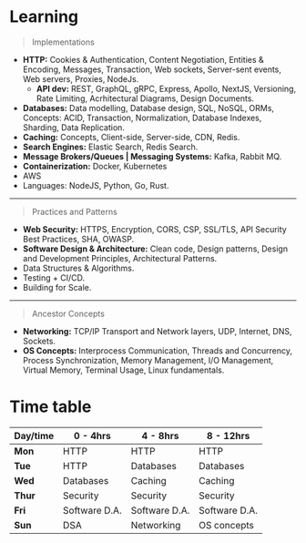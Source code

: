 # Learning
> Implementations
- **HTTP:** Cookies & Authentication, Content Negotiation, Entities & Encoding, Messages, Transaction, Web sockets, Server-sent events, Web servers, Proxies, NodeJs.
  - **API dev:** REST, GraphQL, gRPC, Express, Apollo, NextJS, Versioning, Rate Limiting, Acrhitectural Diagrams, Design Documents.
- **Databases:** Data modelling, Database design, SQL, NoSQL, ORMs, Concepts: ACID, Transaction, Normalization, Database Indexes, Sharding, Data Replication.
- **Caching:** Concepts, Client-side, Server-side, CDN, Redis.
- **Search Engines:** Elastic Search, Redis Search.
- **Message Brokers/Queues | Messaging Systems:** Kafka, Rabbit MQ.
- **Containerization:** Docker, Kubernetes
- AWS
- Languages: NodeJS, Python, Go, Rust.
---
> Practices and Patterns
- **Web Security:** HTTPS, Encryption, CORS, CSP, SSL/TLS, API Security Best Practices, SHA, OWASP.
- **Software Design & Architecture:** Clean code, Design patterns, Design and Development Principles, Architectural Patterns.
- Data Structures & Algorithms.
- Testing + CI/CD.
- Building for Scale.
---
> Ancestor Concepts
- **Networking:** TCP/IP Transport and Network layers, UDP, Internet, DNS, Sockets.
- **OS Concepts:** Interprocess Communication, Threads and Concurrency, Process Synchronization, Memory Management, I/O Management, Virtual Memory, Terminal Usage, Linux fundamentals.

# Time table
| Day/time | 0 - 4hrs | 4 - 8hrs | 8 - 12hrs |
| --- | --- | --- | --- |
| **Mon** | HTTP | HTTP | HTTP |
| **Tue** | HTTP | Databases | Databases |
| **Wed** | Databases | Caching | Caching |
| **Thur** | Security | Security| Security|
| **Fri** | Software D.A. | Software D.A. | Software D.A. |
| **Sun** | DSA | Networking | OS concepts